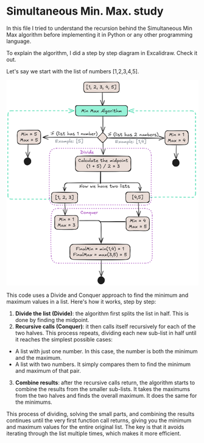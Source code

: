 # Simultaneous Min. Max. study
In this file I tried to understand the recursion behind the Simultaneous Min Max algorithm before implementing it in Python or any other programming language.

To explain the algorithm, I did a step by step diagram in Excalidraw. Check it out.

Let's say we start with the list of numbers [1,2,3,4,5].

<img width="650" alt="Min Max Algorithm" src="images/min-max-algorithm.png" />

This code uses a Divide and Conquer approach to find the minimum and maximum values in a list. Here's how it works, step by step:

1. **Divide the list (Divide)**: the algorithm first splits the list in half. This is done by finding the midpoint.
2. **Recursive calls (Conquer)**: it then calls itself recursively for each of the two halves. This process repeats, dividing each new sub-list in half until it reaches the simplest possible cases:

- A list with just one number. In this case, the number is both the minimum and the maximum.
- A list with two numbers. It simply compares them to find the minimum and maximum of that pair.

3. **Combine results**: after the recursive calls return, the algorithm starts to combine the results from the smaller sub-lists. It takes the maximums from the two halves and finds the overall maximum. It does the same for the minimums.

This process of dividing, solving the small parts, and combining the results continues until the very first function call returns, giving you the minimum and maximum values for the entire original list. The key is that it avoids iterating through the list multiple times, which makes it more efficient.
